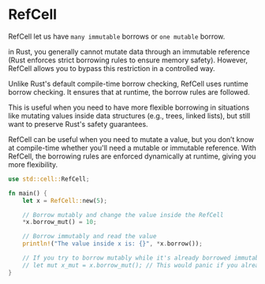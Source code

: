 # RefCell

RefCell<T> let us have `many immutable` borrows or `one mutable` borrow.

in Rust, you generally cannot mutate data through an immutable reference (Rust enforces strict borrowing rules to ensure memory safety).
However, RefCell allows you to bypass this restriction in a controlled way.

Unlike Rust's default compile-time borrow checking, RefCell uses runtime borrow checking.
It ensures that at runtime, the borrow rules are followed.

This is useful when you need to have more flexible borrowing in situations like mutating values inside data structures (e.g., trees, linked lists),
but still want to preserve Rust's safety guarantees.

RefCell can be useful when you need to mutate a value, but you don’t know at compile-time whether you'll need a mutable or immutable reference.
With RefCell, the borrowing rules are enforced dynamically at runtime, giving you more flexibility.

```rs
use std::cell::RefCell;

fn main() {
    let x = RefCell::new(5);

    // Borrow mutably and change the value inside the RefCell
    *x.borrow_mut() = 10;

    // Borrow immutably and read the value
    println!("The value inside x is: {}", *x.borrow());

    // If you try to borrow mutably while it's already borrowed immutably, it will panic:
    // let mut x_mut = x.borrow_mut(); // This would panic if you already have an immutable borrow.
}
```
